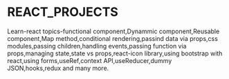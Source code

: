 # REACT_PROJECTS
Learn-react topics-functional component,Dynammic component,Reusable component,Map method,conditional rendering,passind data via props,css modules,passing children,handling events,passing function via props,managing state,state vs props,react-icon library,using bootstrap with react,using forms,useRef,context API,useReducer,dummy JSON,hooks,redux and many more.
